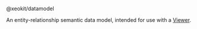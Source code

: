 @xeokit/datamodel

An entity-relationship semantic data model, intended for use with a [Viewer](https://xeokit.github.io/xeokit-viewer/docs/dist/classes/webviewer_src.viewer.html).
